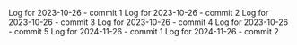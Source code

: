 Log for 2023-10-26 - commit 1
Log for 2023-10-26 - commit 2
Log for 2023-10-26 - commit 3
Log for 2023-10-26 - commit 4
Log for 2023-10-26 - commit 5
Log for 2024-11-26 - commit 1
Log for 2024-11-26 - commit 2
